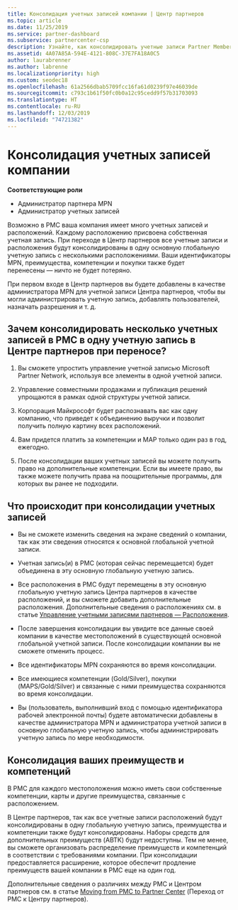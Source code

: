 ```yaml
---
title: Консолидация учетных записей компании | Центр партнеров
ms.topic: article
ms.date: 11/25/2019
ms.service: partner-dashboard
ms.subservice: partnercenter-csp
description: Узнайте, как консолидировать учетные записи Partner Membership Center (PMC) в одну учетную запись в Центре партнеров. Это происходит при переходе с PMC на Центр партнеров.
ms.assetid: 4A07A85A-594E-4121-808C-37E7FA18A0C5
author: laurabrenner
ms.author: labrenne
ms.localizationpriority: high
ms.custom: seodec18
ms.openlocfilehash: 61a2566dbab5709fcc16fa61d0239f97e46039de
ms.sourcegitcommit: c793c1b61f50fc0b0a12c95cedd9f57b31703093
ms.translationtype: HT
ms.contentlocale: ru-RU
ms.lasthandoff: 12/03/2019
ms.locfileid: "74721382"
---
```

# <a name="consolidate-your-company-accounts"></a>Консолидация учетных записей компании

**Соответствующие роли**

- Администратор партнера MPN
- Администратор учетных записей

Возможно в PMC ваша компания имеет много учетных записей и расположений. Каждому расположению присвоена собственная учетная запись. При переходе в Центр партнеров все учетные записи и расположения будут консолидированы в одну основную глобальную учетную запись с несколькими расположениями. Ваши идентификаторы MPN, преимущества, компетенции и покупки также будет перенесены — ничто не будет потеряно. 

При первом входе в Центр партнеров вы будете добавлены в качестве администратора MPN для учетной записи Центра партнеров, чтобы вы могли администрировать учетную запись, добавлять пользователей, назначать разрешения и т. д. 

## <a name="why-should-you-consolidate-your-multiple-accounts-in-pmc-into-one-account-in-partner-center-when-you-migrate"></a>Зачем консолидировать несколько учетных записей в PMC в одну учетную запись в Центре партнеров при переносе?

1. Вы сможете упростить управление учетной записью Microsoft Partner Network, используя все элементы в одной учетной записи.

2. Управление совместными продажами и публикация решений упрощаются в рамках одной структуры учетной записи.

3. Корпорация Майкрософт будет распознавать вас как одну компанию, что приведет к объединению выручки и позволит получить полную картину всех расположений.  

4. Вам придется платить за компетенции и MAP только один раз в год, ежегодно.

5. После консолидации ваших учетных записей вы можете получить право на дополнительные компетенции. Если вы имеете право, вы также можете получить права на поощрительные программы, для которых вы ранее не подходили.


## <a name="what-happens-during-consolidation-of-accounts"></a>Что происходит при консолидации учетных записей

- Вы не сможете изменить сведения на экране сведений о компании, так как эти сведения относятся к основной глобальной учетной записи. 

- Учетная запись(и) в PMC (которая сейчас перемещается) будет объединена в эту основную глобальную учетную запись. 

- Все расположения в PMC будут перемещены в эту основную глобальную учетную запись Центра партнеров в качестве расположений, и вы сможете добавить дополнительные расположения. Дополнительные сведения о расположениях см. в статье [Управление учетными записями партнеров — Расположения](manage-locations.md).

- После завершения консолидации вы увидите все данные своей компании в качестве местоположений в существующей основной глобальной учетной записи. После консолидации компании вы не сможете отменить процесс.

- Все идентификаторы MPN сохраняются во время консолидации.

- Все имеющиеся компетенции (Gold/Silver), покупки (MAPS/Gold/Silver) и связанные с ними преимущества сохраняются во время консолидации.

- Вы (пользователь, выполнивший вход с помощью идентификатора рабочей электронной почты) будете автоматически добавлены в качестве администратора MPN и администратора учетной записи в основную глобальную учетную запись, чтобы администрировать учетную запись по мере необходимости. 


## <a name="consolidating-your-benefits-and-competencies"></a>Консолидация ваших преимуществ и компетенций

В PMC для каждого местоположения можно иметь свои собственные компетенции, карты и другие преимущества, связанные с расположением.

В Центре партнеров, так как все учетные записи расположений будут консолидированы в одну глобальную учетную запись, преимущества и компетенции также будут консолидированы. Наборы средств для дополнительных преимуществ (ABTK) будут недоступны. Тем не менее, вы сможете организовать распределение преимуществ и компетенций в соответствии с требованиями компании. При консолидации предоставляется расширение, которое обеспечит продление преимуществ вашей компании в PMC еще на один год.

Дополнительные сведения о различиях между PMC и Центром партнеров см. в статье [Moving from PMC to Partner Center](guide-to-migration.md) (Переход от PMC к Центру партнеров).

